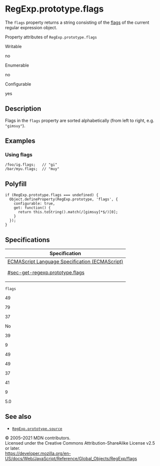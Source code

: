 # RegExp.prototype.flags

The `flags` property returns a string consisting of the [flags](https://developer.mozilla.org/en-US/docs/Web/JavaScript/Guide/Regular_Expressions#advanced_searching_with_flags_2) of the current regular expression object.

Property attributes of `RegExp.prototype.flags`

Writable

no

Enumerable

no

Configurable

yes

## Description

Flags in the `flags` property are sorted alphabetically (from left to right, e.g. `"gimsuy"`).

## Examples

### Using flags

    /foo/ig.flags;   // "gi"
    /bar/myu.flags;  // "muy"

## Polyfill

    if (RegExp.prototype.flags === undefined) {
      Object.defineProperty(RegExp.prototype, 'flags', {
        configurable: true,
        get: function() {
          return this.toString().match(/[gimsuy]*$/)[0];
        }
      });
    }

## Specifications

<table>
<thead>
<tr class="header">
<th>Specification</th>
</tr>
</thead>
<tbody>
<tr class="odd">
<td>
<a href="https://tc39.es/ecma262/#sec-get-regexp.prototype.flags">ECMAScript Language Specification (ECMAScript) 
<br/>

<span class="small">#sec-get-regexp.prototype.flags</span>
</a>
</td>
</tr>
</tbody>
</table>

`flags`

49

79

37

No

39

9

49

49

37

41

9

5.0

## See also

-   [`RegExp.prototype.source`](source)

© 2005–2021 MDN contributors.  
Licensed under the Creative Commons Attribution-ShareAlike License v2.5 or later.  
<a href="https://developer.mozilla.org/en-US/docs/Web/JavaScript/Reference/Global_Objects/RegExp/flags" class="_attribution-link">https://developer.mozilla.org/en-US/docs/Web/JavaScript/Reference/Global_Objects/RegExp/flags</a>
